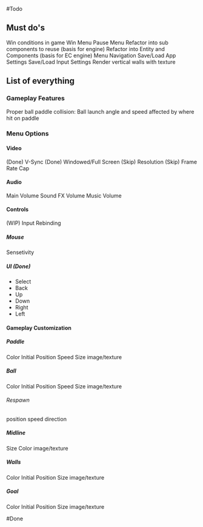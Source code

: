 #Todo

## Must do's
Win conditions in game
Win Menu
Pause Menu
Refactor into sub components to reuse (basis for engine)
Refactor into Entity and Components (basis for EC engine)
Menu Navigation
Save/Load App Settings
Save/Load Input Settings
Render vertical walls with texture

## List of everything
### Gameplay Features
Proper ball paddle collision: Ball launch angle and speed affected by where hit on paddle


### Menu Options
#### Video
(Done) V-Sync
(Done) Windowed/Full Screen
(Skip) Resolution
(Skip) Frame Rate Cap

#### Audio
Main Volume
Sound FX Volume
Music Volume

#### Controls
(WIP) Input Rebinding

##### Mouse
Sensetivity

##### UI (Done)
- Select
- Back
- Up
- Down
- Right
- Left



#### Gameplay Customization
##### Paddle
Color
Initial Position
Speed
Size
image/texture

##### Ball
Color
Initial Position
Speed
Size
image/texture

###### Respawn
position
speed
direction

##### Midline
Size
Color
image/texture

##### Walls
Color
Initial Position
Size
image/texture

##### Goal 
Color
Initial Position
Size
image/texture


#Done
